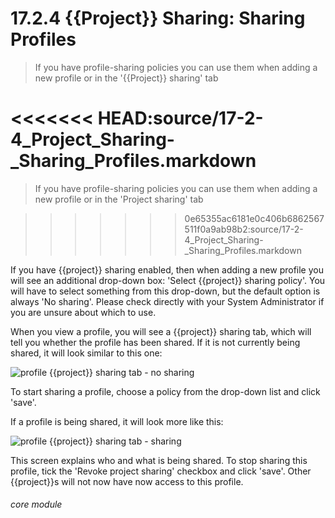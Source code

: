 # 17.2.4 <i class="fas fa-project-diagram"></i> {{Project}} Sharing: Sharing Profiles

> If you have profile-sharing policies you can use them when adding a new profile or in the '{{Project}} sharing' tab


<<<<<<< HEAD:source/17-2-4_Project_Sharing-_Sharing_Profiles.markdown
=======
> If you have profile-sharing policies you can use them when adding a new profile or in the 'Project sharing' tab


>>>>>>> 0e65355ac6181e0c406b6862567511f0a9ab98b2:source/17-2-4_Project_Sharing-_Sharing_Profiles.markdown

If you have {{project}} sharing enabled, then when adding a new profile you will see an additional drop-down box: 'Select {{project}} sharing policy'. You will have to select something from this drop-down, but the default option is always 'No sharing'. Please check directly with your System Administrator if you are unsure about which to use.

When you view a profile, you will see a {{project}} sharing tab, which will tell you whether the profile has been shared. If it is not currently being shared, it will look similar to this one:

![profile {{project}} sharing tab - no sharing](17.2.4a.png)

To start sharing a profile, choose a policy from the drop-down list and click 'save'.

If a profile is being shared, it will look more like this:

![profile {{project}} sharing tab - sharing](17.2.4b.png)

This screen explains who and what is being shared. To stop sharing this profile, tick the 'Revoke project sharing' checkbox and click 'save'. Other {{project}}s will not now have now access to this profile. 


###### core module

